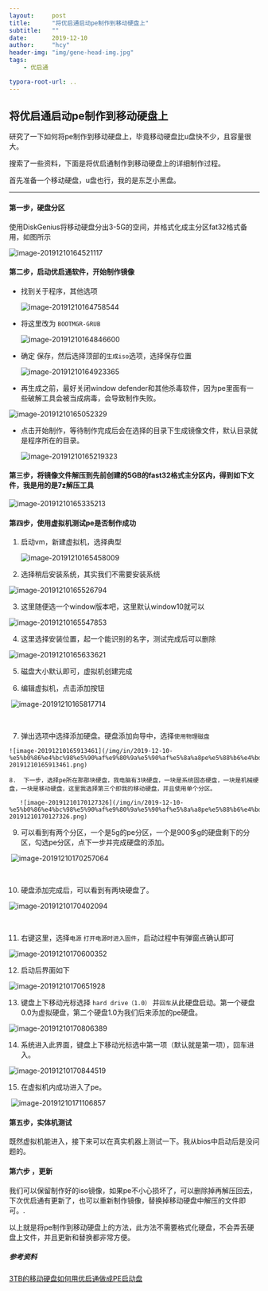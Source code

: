 ```yaml
---
layout:     post
title:      "将优启通启动pe制作到移动硬盘上"
subtitle:   ""
date:       2019-12-10
author:     "hcy"
header-img: "img/gene-head-img.jpg"
tags:
    - 优启通

typora-root-url: ..
---
```


## 将优启通启动pe制作到移动硬盘上



研究了一下如何将pe制作到移动硬盘上，毕竟移动硬盘比u盘快不少，且容量很大。

搜索了一些资料，下面是将优启通制作到移动硬盘上的详细制作过程。

首先准备一个移动硬盘，u盘也行，我的是东芝小黑盘。



***



#### 第一步，硬盘分区

​    使用DiskGenius将移动硬盘分出3-5G的空间，并格式化成主分区fat32格式备用，如图所示

![image-20191210164521117](/img/in/2019-12-10-%e5%b0%86%e4%bc%98%e5%90%af%e9%80%9a%e5%90%af%e5%8a%a8pe%e5%88%b6%e4%bd%9c%e5%88%b0%e7%a7%bb%e5%8a%a8%e7%a1%ac%e7%9b%98%e4%b8%8a/image-20191210164521117.png)

#### 第二步，启动优启通软件，开始制作镜像

* 找到关于程序，其他选项

  ![image-20191210164758544](/img/in/2019-12-10-%e5%b0%86%e4%bc%98%e5%90%af%e9%80%9a%e5%90%af%e5%8a%a8pe%e5%88%b6%e4%bd%9c%e5%88%b0%e7%a7%bb%e5%8a%a8%e7%a1%ac%e7%9b%98%e4%b8%8a/image-20191210164758544.png)

  

 * 将这里改为 `BOOTMGR-GRUB`

   ![image-20191210164846600](/img/in/2019-12-10-%e5%b0%86%e4%bc%98%e5%90%af%e9%80%9a%e5%90%af%e5%8a%a8pe%e5%88%b6%e4%bd%9c%e5%88%b0%e7%a7%bb%e5%8a%a8%e7%a1%ac%e7%9b%98%e4%b8%8a/image-20191210164846600.png)



* 确定 保存，然后选择顶部的`生成iso`选项，选择保存位置

  ![image-20191210164923365](/img/in/2019-12-10-%e5%b0%86%e4%bc%98%e5%90%af%e9%80%9a%e5%90%af%e5%8a%a8pe%e5%88%b6%e4%bd%9c%e5%88%b0%e7%a7%bb%e5%8a%a8%e7%a1%ac%e7%9b%98%e4%b8%8a/image-20191210164923365.png)

* 再生成之前，最好关闭window defender和其他杀毒软件，因为pe里面有一些破解工具会被当成病毒，会导致制作失败。

![image-20191210165052329](/img/in/2019-12-10-%e5%b0%86%e4%bc%98%e5%90%af%e9%80%9a%e5%90%af%e5%8a%a8pe%e5%88%b6%e4%bd%9c%e5%88%b0%e7%a7%bb%e5%8a%a8%e7%a1%ac%e7%9b%98%e4%b8%8a/image-20191210165052329.png)





* 点击开始制作，等待制作完成后会在选择的目录下生成镜像文件，默认目录就是程序所在的目录。

  ![image-20191210165219323](/img/in/2019-12-10-%e5%b0%86%e4%bc%98%e5%90%af%e9%80%9a%e5%90%af%e5%8a%a8pe%e5%88%b6%e4%bd%9c%e5%88%b0%e7%a7%bb%e5%8a%a8%e7%a1%ac%e7%9b%98%e4%b8%8a/image-20191210165219323.png)



#### 第三步，将镜像文件解压到先前创建的5GB的fast32格式主分区内，得到如下文件，我是用的是7z解压工具



![image-20191210165335213](/img/in/2019-12-10-%e5%b0%86%e4%bc%98%e5%90%af%e9%80%9a%e5%90%af%e5%8a%a8pe%e5%88%b6%e4%bd%9c%e5%88%b0%e7%a7%bb%e5%8a%a8%e7%a1%ac%e7%9b%98%e4%b8%8a/image-20191210165335213.png)



#### 第四步，使用虚拟机测试pe是否制作成功

1. 启动vm，新建虚拟机，选择典型

   ![image-20191210165458009](/img/in/2019-12-10-%e5%b0%86%e4%bc%98%e5%90%af%e9%80%9a%e5%90%af%e5%8a%a8pe%e5%88%b6%e4%bd%9c%e5%88%b0%e7%a7%bb%e5%8a%a8%e7%a1%ac%e7%9b%98%e4%b8%8a/image-20191210165458009.png)

   

2. 选择稍后安装系统，其实我们不需要安装系统

![image-20191210165526794](/img/in/2019-12-10-%e5%b0%86%e4%bc%98%e5%90%af%e9%80%9a%e5%90%af%e5%8a%a8pe%e5%88%b6%e4%bd%9c%e5%88%b0%e7%a7%bb%e5%8a%a8%e7%a1%ac%e7%9b%98%e4%b8%8a/image-20191210165526794.png)



3.  这里随便选一个window版本吧，这里默认window10就可以

   ![image-20191210165547853](/img/in/2019-12-10-%e5%b0%86%e4%bc%98%e5%90%af%e9%80%9a%e5%90%af%e5%8a%a8pe%e5%88%b6%e4%bd%9c%e5%88%b0%e7%a7%bb%e5%8a%a8%e7%a1%ac%e7%9b%98%e4%b8%8a/image-20191210165547853.png)

   

4.  这里选择安装位置，起一个能识别的名字，测试完成后可以删除

   ![image-20191210165633621](/img/in/2019-12-10-%e5%b0%86%e4%bc%98%e5%90%af%e9%80%9a%e5%90%af%e5%8a%a8pe%e5%88%b6%e4%bd%9c%e5%88%b0%e7%a7%bb%e5%8a%a8%e7%a1%ac%e7%9b%98%e4%b8%8a/image-20191210165633621.png)

   

   5. 磁盘大小默认即可，虚拟机创建完成

   

   6. 编辑虚拟机，点击添加按钮

   ​    ![image-20191210165817714](/img/in/2019-12-10-%e5%b0%86%e4%bc%98%e5%90%af%e9%80%9a%e5%90%af%e5%8a%a8pe%e5%88%b6%e4%bd%9c%e5%88%b0%e7%a7%bb%e5%8a%a8%e7%a1%ac%e7%9b%98%e4%b8%8a/image-20191210165817714.png)

   

​    

 7.  弹出选项中选择添加硬盘。硬盘添加向导中，选择`使用物理磁盘`

    ![image-20191210165913461](/img/in/2019-12-10-%e5%b0%86%e4%bc%98%e5%90%af%e9%80%9a%e5%90%af%e5%8a%a8pe%e5%88%b6%e4%bd%9c%e5%88%b0%e7%a7%bb%e5%8a%a8%e7%a1%ac%e7%9b%98%e4%b8%8a/image-20191210165913461.png)

    8.  下一步，选择pe所在那那块硬盘，我电脑有3块硬盘，一块是系统固态硬盘，一块是机械硬盘，一块是移动硬盘，这里我选择第三个即我的移动硬盘，并且使用单个分区。

       ![image-20191210170127326](/img/in/2019-12-10-%e5%b0%86%e4%bc%98%e5%90%af%e9%80%9a%e5%90%af%e5%8a%a8pe%e5%88%b6%e4%bd%9c%e5%88%b0%e7%a7%bb%e5%8a%a8%e7%a1%ac%e7%9b%98%e4%b8%8a/image-20191210170127326.png)



9.  可以看到有两个分区，一个是5g的pe分区，一个是900多g的硬盘剩下的分区，勾选pe分区，点下一步并完成硬盘的添加。

​        ![image-20191210170257064](/img/in/2019-12-10-%e5%b0%86%e4%bc%98%e5%90%af%e9%80%9a%e5%90%af%e5%8a%a8pe%e5%88%b6%e4%bd%9c%e5%88%b0%e7%a7%bb%e5%8a%a8%e7%a1%ac%e7%9b%98%e4%b8%8a/image-20191210170257064.png)

​    

10.  硬盘添加完成后，可以看到有两块硬盘了。

![image-20191210170402094](/img/in/2019-12-10-%e5%b0%86%e4%bc%98%e5%90%af%e9%80%9a%e5%90%af%e5%8a%a8pe%e5%88%b6%e4%bd%9c%e5%88%b0%e7%a7%bb%e5%8a%a8%e7%a1%ac%e7%9b%98%e4%b8%8a/image-20191210170402094.png)



​    

11. 右键这里，选择`电源` `打开电源时进入固件`，启动过程中有弹窗点确认即可

![image-20191210170600352](/img/in/2019-12-10-%e5%b0%86%e4%bc%98%e5%90%af%e9%80%9a%e5%90%af%e5%8a%a8pe%e5%88%b6%e4%bd%9c%e5%88%b0%e7%a7%bb%e5%8a%a8%e7%a1%ac%e7%9b%98%e4%b8%8a/image-20191210170600352.png)



12. 启动后界面如下

![image-20191210170651928](/img/in/2019-12-10-%e5%b0%86%e4%bc%98%e5%90%af%e9%80%9a%e5%90%af%e5%8a%a8pe%e5%88%b6%e4%bd%9c%e5%88%b0%e7%a7%bb%e5%8a%a8%e7%a1%ac%e7%9b%98%e4%b8%8a/image-20191210170651928.png)

13.  键盘上下移动光标选择 `hard drive（1.0）` 并`回车`从此硬盘启动。第一个硬盘0.0为虚拟硬盘，第二个硬盘1.0为我们后来添加的pe硬盘。

![image-20191210170806389](/img/in/2019-12-10-%e5%b0%86%e4%bc%98%e5%90%af%e9%80%9a%e5%90%af%e5%8a%a8pe%e5%88%b6%e4%bd%9c%e5%88%b0%e7%a7%bb%e5%8a%a8%e7%a1%ac%e7%9b%98%e4%b8%8a/image-20191210170806389.png)



14. 系统进入此界面，键盘上下移动光标选中第一项（默认就是第一项），回车进入。

![image-20191210170844519](/img/in/2019-12-10-%e5%b0%86%e4%bc%98%e5%90%af%e9%80%9a%e5%90%af%e5%8a%a8pe%e5%88%b6%e4%bd%9c%e5%88%b0%e7%a7%bb%e5%8a%a8%e7%a1%ac%e7%9b%98%e4%b8%8a/image-20191210170844519.png)

15. 在虚拟机内成功进入了pe。

​    ![image-20191210171106857](/img/in/2019-12-10-%e5%b0%86%e4%bc%98%e5%90%af%e9%80%9a%e5%90%af%e5%8a%a8pe%e5%88%b6%e4%bd%9c%e5%88%b0%e7%a7%bb%e5%8a%a8%e7%a1%ac%e7%9b%98%e4%b8%8a/image-20191210171106857.png)



#### 第五步，实体机测试

​    既然虚拟机能进入，接下来可以在真实机器上测试一下。我从bios中启动后是没问题的。



#### 第六步 ，更新

​    我们可以保留制作好的iso镜像，如果pe不小心损坏了，可以删除掉再解压回去，下次优启通有更新了，也可以重新制作镜像，替换掉移动硬盘中解压的文件即可。.



​    以上就是将pe制作到移动硬盘上的方法，此方法不需要格式化硬盘，不会弄丢硬盘上文件，并且更新和替换都非常方便。



##### 参考资料

[3TB的移动硬盘如何用优启通做成PE启动盘](https://www.itsk.com/thread-396932-1-1.html)





